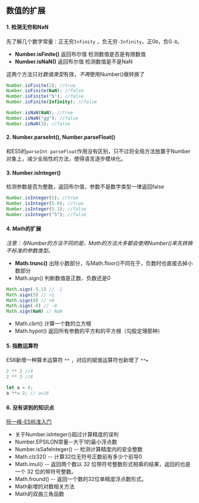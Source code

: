 ## 数值的扩展

#### 1. 检测无穷和NaN

先了解几个数字常量：正无穷`Infinity` ，负无穷`-Infinity`，正0`0`，负0`-0`。

- **Number.isFinite()**  返回布尔值 检测数值是否是有限数值
- **Number.isNaN()** 返回布尔值 检测数值是不是NaN

这两个方法只对*数值类型*有效，*不再*使用Number()做转换了

```js
Number.isFinite(2); //true
Number.isFinite(NaN); //false
Number.isFinite("5"); //false
Number.isFinite(Infinity); //false

Number.isNaN(NaN); //true
Number.isNaN("gg"); //false
Number.isNaN(3); //false
```

#### 2. Number.parseInt(), Number.parseFloat()

和ES5的`parseInt parseFloat`作用没有区别，只不过将全局方法放置于Number对象上，减少全局性的方法，使得语言逐步模块化。

#### 3. Number.isInteger()

检测参数是否为整数，返回布尔值，参数不是数字类型一律返回false

```js
Number.isInteger(5); //true
Number.isInteger(5.0); //true
Number.isInteger(5.1); //false
Number.isInteger("5"); //false
```

#### 4. Math的扩展

*注意：与Number的方法不同的是，Math的方法大多都会使用Number()来先转换不标准的参数类型。*

- **Math.trunc()**  出除小数部分，与Math.floor()不同在于，负数时也直接去掉小数部分
- Math.sign() 判断数值是正数、负数还是0

```js
Math.sign(-5.1) // -1
Math.sign(5) // +1
Math.sign(0) // +0
Math.sign(-0) // -0
Math.sign(NaN) // NaN  
```

- Math.cbrt() 计算一个数的立方根
- Math.hypot() 返回所有参数的平方和的平方根（勾股定理那种）

#### 5. 指数运算符

ES6新增一种算术运算符  `**` ，对应的赋值运算符也新增了 `**=`

```js
2 ** 2 //4
2 ** 3 //8

let a = 4;
a **= 2; // a=16
```

#### 6. 没有讲到的知识点

[阮一峰-ES标准入门](http://es6.ruanyifeng.com/#docs/number)

- 关于Number.isInteger()超过计算精度的误判
- Number.EPSILON常量--大于1的最小浮点数
- Number.isSafeInteger() -- 检测计算精度内的安全整数
- Math.clz32() -- 计算32位无符号正数前有多少个前导0
- Math.imul()  -- 返回两个数以 32 位带符号整数形式相乘的结果，返回的也是一个 32 位的带符号整数。
- Math.fround() -- 返回一个数的32位单精度浮点数形式。
- Math新增的对数相关方法
- Math的双曲三角函数